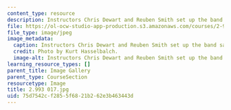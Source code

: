 ```yaml
---
content_type: resource
description: Instructors Chris Dewart and Reuben Smith set up the band saw.
file: https://ol-ocw-studio-app-production.s3.amazonaws.com/courses/2-993-special-topics-in-mechanical-engineering-the-art-and-science-of-boat-design-january-iap-2007/75d7542cf2855f6821b262e3b463443d_2993017.jpg
file_type: image/jpeg
image_metadata:
  caption: Instructors Chris Dewart and Reuben Smith set up the band saw.
  credit: Photo by Kurt Hasselbalch.
  image-alt: Instructors Chris Dewart and Reuben Smith set up the band saw.
learning_resource_types: []
parent_title: Image Gallery
parent_type: CourseSection
resourcetype: Image
title: 2.993 017.jpg
uid: 75d7542c-f285-5f68-21b2-62e3b463443d
---
```

